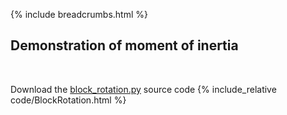 {% include breadcrumbs.html %}

## Demonstration of moment of inertia
<div class="header_line"><br/></div>

Download the [block_rotation.py](code/block_rotation.py) source code
{% include_relative code/BlockRotation.html %}
